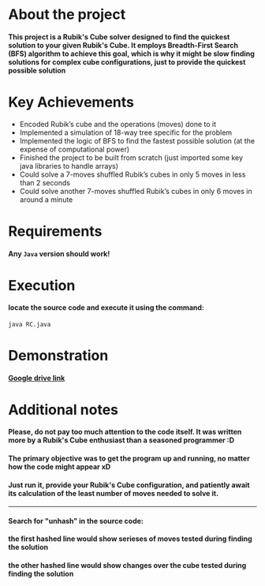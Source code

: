 # About the project
#### This project is a Rubik's Cube solver designed to find the quickest solution to your given Rubik's Cube. It employs Breadth-First Search (BFS) algorithm to achieve this goal, which is why it might be slow finding solutions for complex cube configurations, just to provide the quickest possible solution

# Key Achievements

* Encoded Rubik’s cube and the operations (moves) done to it
* Implemented a simulation of 18-way tree specific for the problem 
* Implemented the logic of BFS to find the fastest possible solution (at the expense of computational power)
* Finished the project to be built from scratch (just imported some key java libraries to handle arrays)
* Could solve a 7-moves shuffled Rubik’s cubes in only 5 moves in less than 2 seconds
* Could solve another 7-moves shuffled Rubik’s cubes in only 6 moves in around a minute

# Requirements
#### Any `Java` version should work!

# Execution
#### locate the source code and execute it using the command:
```
java RC.java
```
# Demonstration
#### [Google drive link](https://drive.google.com/drive/folders/1tjMPFxNt5oSCpc1TyPZtPsl4sxmpvLSO?usp=share_link)

# Additional notes

#### Please, do not pay too much attention to the code itself. It was written more by a Rubik's Cube enthusiast than a seasoned programmer :D
#### The primary objective was to get the program up and running, no matter how the code might appear xD
#### Just run it, provide your Rubik's Cube configuration, and patiently await its calculation of the least number of moves needed to solve it.
___
#### Search for "unhash" in the source code:
#### the first hashed line would show serieses of moves tested during finding the solution
#### the other hashed line would show changes over the cube tested during finding the solution


